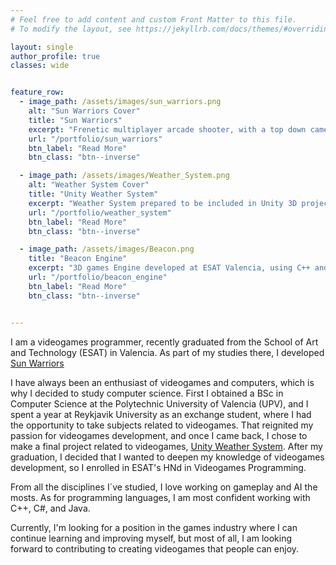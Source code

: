 ```yaml
---
# Feel free to add content and custom Front Matter to this file.
# To modify the layout, see https://jekyllrb.com/docs/themes/#overriding-theme-defaults

layout: single
author_profile: true
classes: wide


feature_row:
  - image_path: /assets/images/sun_warriors.png
    alt: "Sun Warriors Cover"
    title: "Sun Warriors"
    excerpt: "Frenetic multiplayer arcade shooter, with a top down camera. Developed as an academic project at ESAT."
    url: "/portfolio/sun_warriors"
    btn_label: "Read More"
    btn_class: "btn--inverse"

  - image_path: /assets/images/Weather_System.png
    alt: "Weather System Cover"
    title: "Unity Weather System"
    excerpt: "Weather System prepared to be included in Unity 3D projects. Includes Day and Night Cycles, Seasonal changes and weather symulation."
    url: "/portfolio/weather_system"
    btn_label: "Read More"
    btn_class: "btn--inverse"

  - image_path: /assets/images/Beacon.png
    title: "Beacon Engine"
    excerpt: "3D games Engine developed at ESAT Valencia, using C++ and OpenGL."
    url: "/portfolio/beacon_engine"
    btn_label: "Read More"
    btn_class: "btn--inverse"


---
```

I am a videogames programmer, recently graduated from the School of Art and Technology (ESAT) in Valencia. As part of my studies there, I developed [Sun Warriors](/portfolio/sun_warriors)

I have always been an enthusiast of videogames and computers, which is why I decided to study computer science. First I obtained a BSc in Computer Science at the Polytechnic University of Valencia (UPV), and I spent a year at Reykjavik University as an exchange student, where I had the opportunity to take subjects related to videogames. That reignited my passion for videogames development, and once I came back, I chose to make a final project related to videogames, [Unity Weather System](/portfolio/weather_system). After my graduation, I decided that I wanted to deepen my knowledge of videogames development, so I enrolled in ESAT's HNd in Videogames Programming. 

From all the disciplines I´ve studied, I love working on gameplay and AI the mosts. As for programming languages, I am most confident working with C++, C#, and Java.

Currently, I'm looking for a position in the games industry where I can continue learning and improving myself, but most of all, I am looking forward to contributing to creating videogames that people can enjoy.